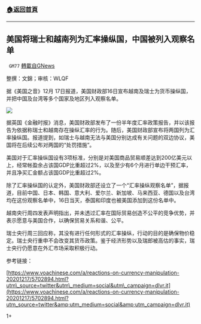 ###  [:house:返回首頁](https://github.com/ourhimalayas/txt)
---

## 美国将瑞士和越南列为汇率操纵国，中国被列入观察名单
` GM77` [轉載自GNews](https://gnews.org/zh-hans/658774/)

整撰：文錦；审核：WLQF

据《美国之音》12月 17日报道，美国财政部16日宣布越南及瑞士为货币操纵国，并把中国及台湾等多个国家及地区列入观察名单。

![]()![](https://gnews-media-offload.s3.amazonaws.com/wp-content/uploads/2020/12/17033523/%E6%88%AA%E5%B1%8F2020-12-17-%E4%B8%8B%E5%8D%884.33.33.png)

据英国《金融时报》消息，美国财政部发布了一份半年度汇率政策报告，并以该报告为依据称瑞士和越南存在操纵汇率的行为。随后，美国财政部宣布将两国列为汇率操纵国。报道提到，如瑞士与越南无法与美国分别达成有关问题的双边协议，美国将在后续公布对两国的“处罚措施”。

美国对于汇率操纵国设有3项标准，分别是对美国商品贸易顺差达到200亿美元以上，经常帐盈余占该国GDP比重超过2%，以及至少有6个月进行单边干预汇率，并且净买汇金额占该国GDP比重超过2%。

除了汇率操纵国的认定外，美国财政部还设立了一个“汇率操纵观察名单”，据报道，目前中国、日本、韩国、意大利、爱尔兰、新加坡、马来西亚、德国以及台湾均在这份观察名单中，16日当天，泰国和印度也被美国添加到这份名单中。

越南央行周四发表声明指出，并未透过汇率在国际贸易创造不公平的竞争优势，并表示愿意与美国合作，以确保贸易关系和谐、公平。

瑞士央行周三回应称，其没有进行任何形式的汇率操纵，行动的目的是确保物价稳定。瑞士央行重申不会改变其货币政策。鉴于经济形势以及瑞郎被高估的事实，瑞士央行仍愿意在外汇市场采取积极行动。

参考链接：

[https://www.voachinese.com/a/reactions-on-currency-manipulation-20201217/5702894.html?utm\_source=twitter&utm\_medium=social&utm\_campaign=dlvr.it](https://www.voachinese.com/a/reactions-on-currency-manipulation-20201217/5702894.html?utm_source=twitter&amp;utm_medium=social&amp;utm_campaign=dlvr.it)

1+
